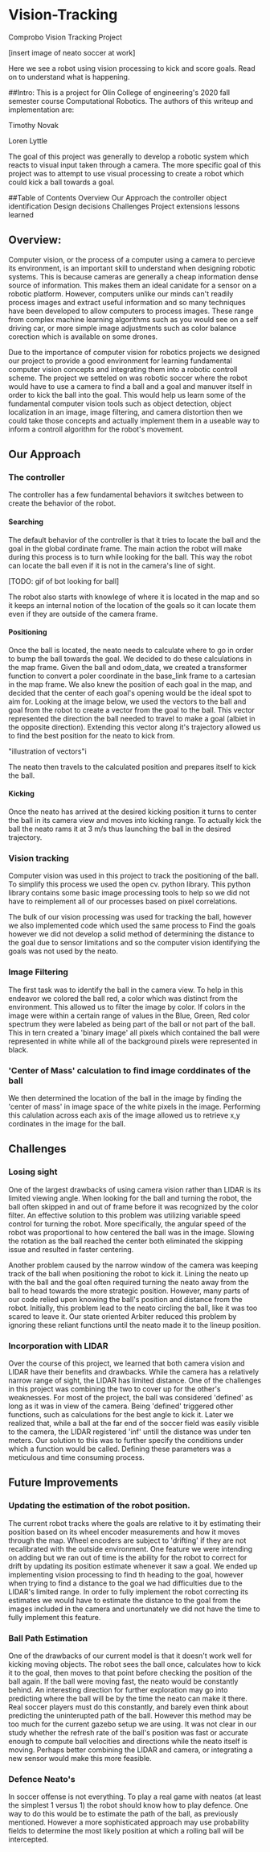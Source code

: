 # Vision-Tracking
Comprobo Vision Tracking Project

[insert image of neato soccer at work]

Here we see a robot using vision processing to kick and score goals. Read on to understand what is happening.

##Intro:
This is a project for Olin College of engineering's 2020 fall semester course Computational Robotics. The authors of this writeup and implementation are:

Timothy Novak

Loren Lyttle

The goal of this project was generally to develop a robotic system which reacts to visual input taken through a camera. The more specific goal of this project was to attempt to use visual processing to create a robot which could kick a ball towards a goal.

##Table of Contents
Overview
Our Approach
    the controller
    object identification
Design decisions
Challenges
Project extensions
lessons learned

## Overview:

Computer vision, or the process of a computer using a camera to percieve its environment, is an important skill to understand when designing robotic systems. This is because cameras are generally a cheap information dense source of information. This makes them an ideal canidate for a sensor on a robotic platform. However, computers unlike our minds can't readily process images and extract useful information and so many techniques have been developed to allow computers to process images. These range from complex machine learning algorithms such as you would see on a self driving car, or more simple image adjustments such as color balance corection which is available on some drones.

Due to the importance of computer vision for robotics projects we designed our project to provide a good environment for learning fundamental computer vision concepts and integrating them into a robotic controll scheme. The project we setteled on was robotic soccer where the robot would have to use a camera to find a ball and a goal and manuver itself in order to kick the ball into the goal. This would help us learn some of the fundamental computer vision tools such as object detection, object localization in an image, image filtering, and camera distortion then we could take those concepts and actually implement them in a useable way to inform a controll algorithm for the robot's movement.

## Our Approach

### The controller

The controller has a few fundamental behaviors it switches between to create the behavior of the robot.

#### Searching

The default behavior of the controller is that it tries to locate the ball and the goal in the global cordinate frame. The main action the robot will make during this process is to turn while looking for the ball. This way the robot can locate the ball even if it is not in the camera's line of sight.

[TODO: gif of bot looking for ball]

The robot also starts with knowlege of where it is located in the map and so it keeps an internal notion of the location of the goals so it can locate them even if they are outside of the camera frame.
#### Positioning

Once the ball is located, the neato needs to calculate where to go in order to bump the ball towards the goal. We decided to do these calculations in the map frame. Given the ball and odom_data, we created a transformer function to convert a poler coordinate in the base_link frame to a cartesian in the map frame. We also knew the position of each goal in the map, and decided that the center of each goal's opening would be the ideal spot to aim for. Looking at the image below, we used the vectors to the ball and goal from the robot to create a vector from the goal to the ball. This vector represented the direction the ball needed to travel to make a goal (albiet in the opposite direction). Extending this vector along it's trajectory allowed us to find the best position for the neato to kick from.

"illustration of vectors"i

The neato then travels to the calculated position and prepares itself to kick the ball.

#### Kicking

Once the neato has arrived at the desired kicking position it turns to center the ball in its camera view and moves into kicking range. To actually kick the ball the neato rams it at 3 m/s thus launching the ball in the desired trajectory.

### Vision tracking

Computer vision was used in this project to track the positioning of the ball. To simplify this process we used the open cv. python library. This python library contains some basic image processing tools to help so we did not have to reimplement all of our processes based on pixel correlations. 

The bulk of our vision processing was used for tracking the ball, however we also implemented code which used the same process to Find the goals however we did not develop a solid method of determining the distance to the goal due to sensor limitations and so the computer vision identifying the goals was not used by the neato.
 
### Image Filtering

The first task was to identify the ball in the camera view. To help in this endeavor we colored the ball red, a color which was distinct from the environment. This allowed us to filter the image by color. If colors in the image were within a certain range of values in the Blue, Green, Red color spectrum they were labeled as being part of the ball or not part of the ball. This in tern created a 'binary image' all pixels which contained the ball were represented in white while all of the background pixels were represented in black.

### 'Center of Mass' calculation to find image corddinates of the ball

We then determined the location of the ball in the image by finding the 'center of mass' in image space of the white pixels in the image. Performing this calulation across each axis of the image allowed us to retrieve x,y cordinates in the image for the ball.

### 

## Challenges

### Losing sight

One of the largest drawbacks of using camera vision rather than LIDAR is its limited viewing angle. When looking for the ball and turning the robot, the ball often skipped in and out of frame before it was recognized by the color filter. An effective solution to this problem was utilizing variable speed control for turning the robot. More specifically, the angular speed of the robot was proportional to how centered the ball was in the image. Slowing the rotation as the ball reached the center both eliminated the skipping issue and resulted in faster centering.

Another problem caused by the narrow window of the camera was keeping track of the ball when positioning the robot to kick it. Lining the neato up with the ball and the goal often required turning the neato away from the ball to head towards the more strategic position. However, many parts of our code relied upon knowing the ball's position and distance from the robot. Initially, this problem lead to the neato circling the ball, like it was too scared to leave it. Our state oriented Arbiter reduced this problem by ignoring these reliant functions until the neato made it to the lineup position.

### Incorporation with LIDAR

Over the course of this project, we learned that both camera vision and LIDAR have their benefits and drawbacks. While the camera has a relatively narrow range of sight, the LIDAR has limited distance. One of the challenges in this project was combining the two to cover up for the other's weaknesses. For most of the project, the ball was considered 'defined' as long as it was in view of the camera. Being 'defined' triggered other functions, such as calculations for the best angle to kick it. Later we realized that, while a ball at the far end of the soccer field was easily visible to the camera, the LIDAR registered 'inf' untill the distance was under ten meters. Our solution to this was to further specify the conditions under which a function would be called. Defining these parameters was a meticulous and time consuming process.

## Future Improvements

### Updating the estimation of the robot position.

The current robot tracks where the goals are relative to it by estimating their position based on its wheel encoder measurements and how it moves through the map. Wheel encoders are subject to 'drifting' if they are not recalibrated with the outside environment. One feature we were intending on adding but we ran out of time is the ability for the robot to correct for drift by updating its position estimate whenever it saw a goal. We ended up implementing vision processing to find th heading to the goal, however when trying to find a distance to the goal we had difficulties due to the LIDAR's limited range. In order to fully implement the robot correcting its estimates we would have to estimate the distance to the goal from the images included in the camera and unortunately we did not have the time to fully implement this feature.

### Ball Path Estimation

One of the drawbacks of our current model is that it doesn't work well for kicking moving objects. The robot sees the ball once, calculates how to kick it to the goal, then moves to that point before checking the position of the ball again. If the ball were moving fast, the neato would be constantly behind. An interesting direction for further exploration may go into predicting where the ball will be by the time the neato can make it there. Real soccer players must do this constantly, and barely even think about predicting the uninterupted path of the ball. However this method may be too much for the current gazebo setup we are using. It was not clear in our study whether the refresh rate of the ball's position was fast or accurate enough to compute ball velocities and directions while the neato itself is moving. Perhaps better combining the LIDAR and camera, or integrating a new sensor would make this more feasible.

### Defence Neato's

In soccer offense is not everything. To play a real game with neatos (at least the simplest 1 versus 1) the robot should know how to play defence. One way to do this would be to estimate the path of the ball, as previously mentioned. However a more sophisticated approach may use probability fields to determine the most likely position at which a rolling ball will be intercepted.  
